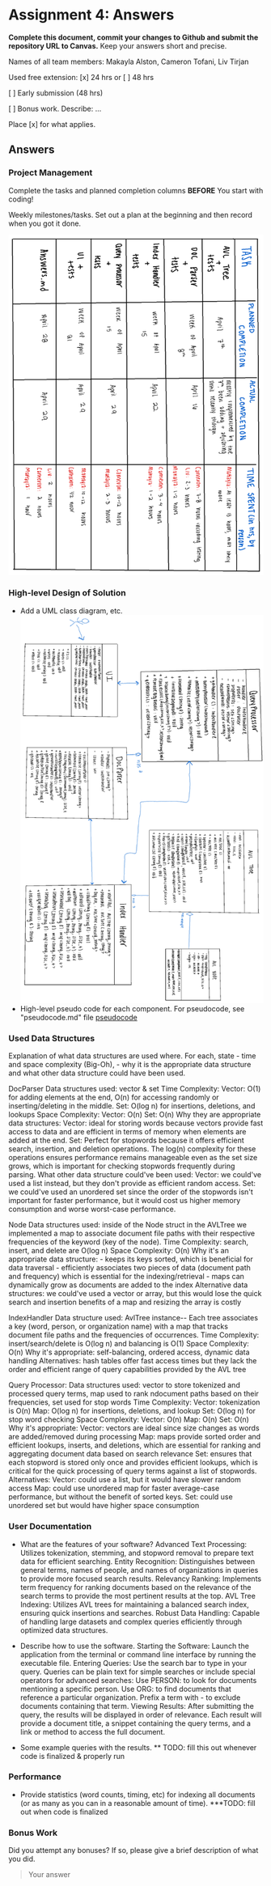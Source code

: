 # Assignment 4: Answers

**Complete this document, commit your changes to Github and submit the repository URL to Canvas.** Keep your answers short and precise.

Names of all team members: Makayla Alston, Cameron Tofani, Liv Tirjan



Used free extension: [x] 24 hrs or [ ] 48 hrs

[ ] Early submission (48 hrs)

[ ] Bonus work. Describe: ...

Place [x] for what applies.


## Answers

### Project Management

Complete the tasks and planned completion columns **BEFORE** You start with 
coding!


Weekly milestones/tasks. Set out a plan at the beginning and then record when you got it done.

![Weekly Tasks](table.png)


### High-level Design of Solution

- Add a UML class diagram, etc.
![UML Diagram](UMLEngine.png)
- High-level pseudo code for each component.
For pseudocode, see "pseudocode.md" file
[pseudocode](pseudocode.md)

### Used Data Structures
Explanation of what data structures are used where. For each, state
    - time and space complexity (Big-Oh),
    - why it is the appropriate data structure and what other data structure could have been used.

DocParser
    Data structures used: vector & set
    Time Complexity:
        Vector: O(1) for adding elements at the end, O(n) for accessing randomly or inserting/deleting in the middle.
        Set: O(log n) for insertions, deletions, and lookups
    Space Complexity:
        Vector: O(n) 
        Set: O(n) 
    Why they are appropriate data structures:
        Vector: ideal for storing words because vectors provide fast access to data and are efficient in terms of memory when elements are added at the end.
        Set: Perfect for stopwords because it offers efficient search, insertion, and deletion operations. The log(n) complexity for these operations ensures performance remains manageable even as the set size grows, which is important for checking stopwords frequently during parsing.
    What other data structure could've been used:
        Vector: we could've used a list instead, but they don't provide as efficient random access. 
        Set: we could've used an unordered set since the order of the stopwords isn't important for faster performance, but it would cost us higher memory consumption and worse worst-case performance. 

Node
    Data structures used: inside of the Node struct in the AVLTree we implemented a map to associate document file paths with their respective frequencies of the keyword (key of the node).
    Time Complexity: search, insert, and delete are O(log n)
    Space Complexity: O(n)
    Why it's an appropriate data structure: 
        - keeps its keys sorted, which is beneficial for data traversal
        - efficiently associates two pieces of data (document path and frequency) which is essential for the indexing/retrieval
        - maps can dynamically grow as documents are added to the index
    Alternative data structures: we could've used a vector or array, but this would lose the quick search and insertion benefits of a map and resizing the array is costly

IndexHandler
    Data structure used: AvlTree instance-- Each tree associates a key (word, person, or organization name) with a map that tracks document file paths and the frequencies of occurrences.
    Time Complexity: insert/search/delete is O(log n) and balancing is O(1)
    Space Complexity: O(n)
    Why it's appropriate: self-balancing, ordered access, dynamic data handling
    Alternatives: hash tables offer fast access times but they lack the order and efficient range of query capabilities provided by the AVL tree

Query Processor:
    Data structures used: vector to store tokenized and processed query terms, map used to rank ndocument paths based on their frequencies, set used for stop words
    Time Complexity:
        Vector:  tokenization is O(n)
        Map: O(log n) for insertions, deletions, and lookup
        Set: O(log n) for stop word checking
    Space Complexity:
        Vector: O(n)
        Map: O(n)
        Set: O(n)
    Why it's appropriate: 
        Vector: vectors are ideal since size changes as words are added/removed during processing
        Map: maps provide sorted order and efficient lookups, inserts, and deletions, which are essential for ranking and aggregating document data based on search relevance
        Set: ensures that each stopword is stored only once and provides efficient lookups, which is critical for the quick processing of query terms against a list of stopwords.
    Alternatives: 
        Vector: could use a list, but it would have slower random access
        Map: could use unordered map for faster average-case performance, but without the benefit of sorted keys.
        Set: could use unordered set but would have higher space consumption



### User Documentation
- What are the features of your software?
Advanced Text Processing: Utilizes tokenization, stemming, and stopword removal to prepare text data for efficient searching.
Entity Recognition: Distinguishes between general terms, names of people, and names of organizations in queries to provide more focused search results.
Relevancy Ranking: Implements term frequency for ranking documents based on the relevance of the search terms to provide the most pertinent results at the top.
AVL Tree Indexing: Utilizes AVL trees for maintaining a balanced search index, ensuring quick insertions and searches.
Robust Data Handling: Capable of handling large datasets and complex queries efficiently through optimized data structures.

- Describe how to use the software.
Starting the Software: Launch the application from the terminal or command line interface by running the executable file. 
Entering Queries: Use the search bar to type in your query. Queries can be plain text for simple searches or include special operators for advanced searches:
Use PERSON:<name> to look for documents mentioning a specific person.
Use ORG:<organization> to find documents that reference a particular organization.
Prefix a term with - to exclude documents containing that term.
Viewing Results: After submitting the query, the results will be displayed in order of relevance. Each result will provide a document title, a snippet containing the query terms, and a link or method to access the full document.

- Some example queries with the results.
** TODO: fill this out whenever code is finalized & properly run


### Performance
- Provide statistics (word counts, timing, etc) for indexing all documents (or as many as you can in a reasonable amount of time).
***TODO: fill out when code is finalized 

### Bonus Work
Did you attempt any bonuses? If so, please give a brief description of what you did.

   > Your answer
